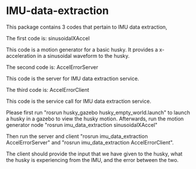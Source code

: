 # IMU-data-extraction
This package contains 3 codes that pertain to IMU data extraction,

The first code is: sinusoidalXAccel

This code is a motion generator for a basic husky. It provides a x-acceleration in a sinusoidal waveform to the husky.


The second code is: AccelErrorServer

This code is the server for IMU data extraction service.

The third code is: AccelErrorClient

This code is the service call for IMU data extraction service.

Please first run "rosrun husky_gazebo husky_empty_world.launch" to launch a husky in a gazebo to view the husky motion.
Afterwards, run the motion generator node "rosrun imu_data_extraction sinusoidalXAccel"

Then run the server and client "rosrun imu_data_extraction AccelErrorServer" and "rosrun imu_data_extraction AccelErrorClient".

The client should provide the input that we have given to the husky, what the husky is experiencing from the IMU, and the error between the two.
